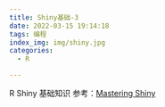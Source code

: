 ```yaml
---
title: Shiny基础-3
date: 2022-03-15 19:14:18
tags: 编程
index_img: img/shiny.jpg
categories:
  - R

---
```


R Shiny 基础知识 参考：[Mastering Shiny](https://mastering-shiny.org/index.html)

<!-- more -->